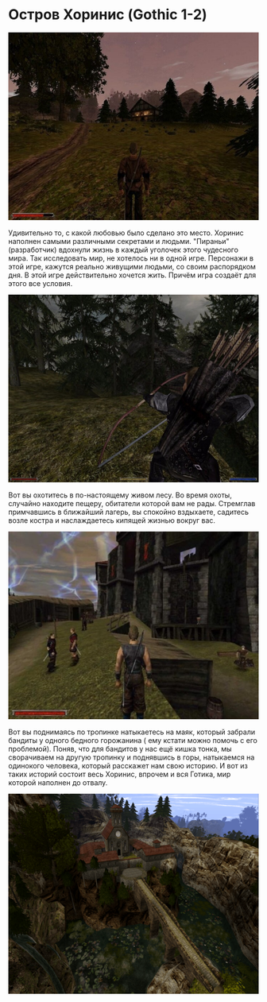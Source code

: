 # Остров Хоринис (Gothic 1-2)

![](saved_resource(7).jpg)

Удивительно то, с какой любовью было сделано это место. Хоринис наполнен самыми различными секретами и людьми. "Пираньи" (разработчик) вдохнули жизнь в каждый уголочек этого чудесного мира. Так исследовать мир, не хотелось ни в одной игре. Персонажи в этой игре, кажутся реально живущими людьми, со своим распорядком дня. В этой игре действительно хочется жить. Причём игра создаёт для этого все условия.

![](saved_resource(8).jpg)

Вот вы охотитесь в по-настоящему живом лесу. Во время охоты, случайно находите пещеру, обитатели которой вам не рады. Стремглав примчавшись в ближайший лагерь, вы спокойно вздыхаете, садитесь возле костра и наслаждаетесь кипящей жизнью вокруг вас.

![](saved_resource(9).jpg)

Вот вы поднимаясь по тропинке натыкаетесь на маяк, который забрали бандиты у одного бедного горожанина ( ему кстати можно помочь с его проблемой). Поняв, что для бандитов у нас ещё кишка тонка, мы сворачиваем на другую тропинку и поднявшись в горы, натыкаемся на одинокого человека, который расскажет нам свою историю. И вот из таких историй состоит весь Хоринис, впрочем и вся Готика, мир которой наполнен до отвалу.

![](saved_resource(10).jpg)
